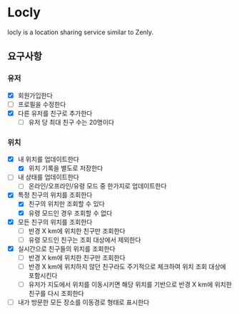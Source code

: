 # Locly

locly is a location sharing service similar to Zenly.

## 요구사항

### 유저
- [x] 회원가입한다
- [ ] 프로필을 수정한다
- [x] 다른 유저를 친구로 추가한다
  - [ ] 유저 당 최대 친구 수는 20명이다

### 위치
- [x] 내 위치를 업데이트한다
  - [x] 위치 기록을 별도로 저장한다
- [ ] 내 상태를 업데이트한다
  - [ ] 온라인/오프라인/유령 모드 중 한가지로 업데이트한다
- [x] 특정 친구의 위치를 조회한다
  - [x] 친구의 위치만 조회할 수 있다
  - [x] 유령 모드인 경우 조회할 수 없다
- [x] 모든 친구의 위치를 조회한다
  - [ ] 반경 X km에 위치한 친구만 조회한다
  - [ ] 유령 모드인 친구는 조회 대상에서 제외한다
- [x] 실시간으로 친구들의 위치를 조회한다
  - [ ] 반경 X km에 위치한 친구만 조회한다
  - [ ] 반경 X km에 위치하지 않던 친구라도 주기적으로 체크하여 위치 조회 대상에 포함시킨다
  - [ ] 유저가 지도에서 위치를 이동시키면 해당 위치를 기반으로 반경 X km에 위치한 친구를 다시 조회한다
- [ ] 내가 방문한 모든 장소를 이동경로 형태로 표시한다

